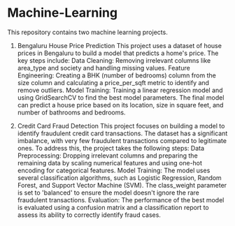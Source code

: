 # Machine-Learning
This repository contains two machine learning projects.

1. Bengaluru House Price Prediction
This project uses a dataset of house prices in Bengaluru to build a model that predicts a home's price. The key steps include:
Data Cleaning: Removing irrelevant columns like area_type and society and handling missing values.
Feature Engineering: Creating a BHK (number of bedrooms) column from the size column and calculating a price_per_sqft metric to identify and remove outliers.
Model Training: Training a linear regression model and using GridSearchCV to find the best model parameters. The final model can predict a house price based on its location, size in square feet, and number of bathrooms and bedrooms.

2. Credit Card Fraud Detection
This project focuses on building a model to identify fraudulent credit card transactions. The dataset has a significant imbalance, with very few fraudulent transactions compared to legitimate ones. To address this, the project takes the following steps:
Data Preprocessing: Dropping irrelevant columns and preparing the remaining data by scaling numerical features and using one-hot encoding for categorical features.
Model Training: The model uses several classification algorithms, such as Logistic Regression, Random Forest, and Support Vector Machine (SVM). The class_weight parameter is set to 'balanced' to ensure the model doesn't ignore the rare fraudulent transactions.
Evaluation: The performance of the best model is evaluated using a confusion matrix and a classification report to assess its ability to correctly identify fraud cases.
